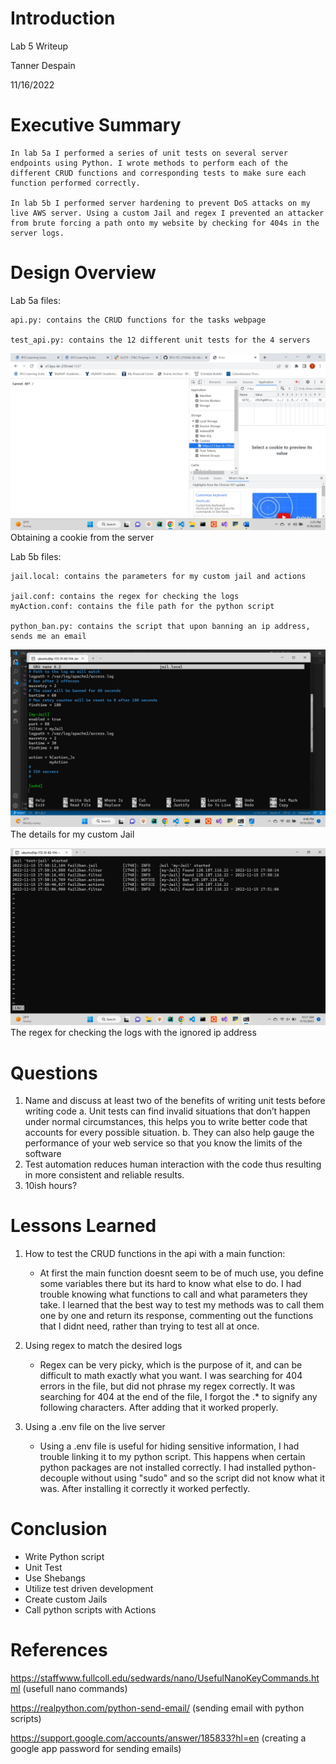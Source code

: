 # Introduction
Lab 5 Writeup

Tanner Despain

11/16/2022

# Executive Summary
    In lab 5a I performed a series of unit tests on several server endpoints using Python. I wrote methods to perform each of the different CRUD functions and corresponding tests to make sure each function performed correctly.

    In lab 5b I performed server hardening to prevent DoS attacks on my live AWS server. Using a custom Jail and regex I prevented an attacker from brute forcing a path onto my website by checking for 404s in the server logs.

# Design Overview
Lab 5a files: 

    api.py: contains the CRUD functions for the tasks webpage

    test_api.py: contains the 12 different unit tests for the 4 servers
 ![](cookies.png)
 Obtaining a cookie from the server

Lab 5b files: 

	jail.local: contains the parameters for my custom jail and actions

	jail.conf: contains the regex for checking the logs
	myAction.conf: contains the file path for the python script

	python_ban.py: contains the script that upon banning an ip address, sends me an email
 
 ![](jail_local.png)
The details for my custom Jail

 ![](my_jail.png)
The regex for checking the logs with the ignored ip address

# Questions
1.	Name and discuss at least two of the benefits of writing unit tests before writing code
a.	Unit tests can find invalid situations that don’t happen under normal circumstances, this helps you to write better code that accounts for every possible situation.
b.	They can also help gauge the performance of your web service so that you know the limits of the software
2.	Test automation reduces human interaction with the code thus resulting in more consistent and reliable results.
3.	10ish hours?

# Lessons Learned

1. How to test the CRUD functions in the api with a main function:
    - At first the main function doesnt seem to be of much use, you define some variables there but its hard to know what else to do. I had trouble knowing what functions to call and what parameters they take. I learned that the best way to test my methods was to call them one by one and return its response, commenting out the functions that I didnt need, rather than trying to test all at once.

2. Using regex to match the desired logs
    - Regex can be very picky, which is the purpose of it, and can be difficult to math exactly what you want. I was searching for 404 errors in the file, but did not phrase my regex correctly. It was searching for 404 at the end of the file, I forgot the .* to signify any following characters. After adding that it worked properly.

3. Using a .env file on the live server
    - Using a .env file is useful for hiding sensitive information, I had trouble linking it to my python script. This happens when certain python packages are not installed correctly. I had installed python-decouple without using "sudo" and so the script did not know what it was. After installing it correctly it worked perfectly.

# Conclusion

- Write Python script
- Unit Test
- Use Shebangs
- Utilize test driven development
- Create custom Jails
- Call python scripts with Actions

# References

https://staffwww.fullcoll.edu/sedwards/nano/UsefulNanoKeyCommands.html (usefull nano commands)

https://realpython.com/python-send-email/ (sending email with python scripts)

https://support.google.com/accounts/answer/185833?hl=en (creating a google app password for sending emails)